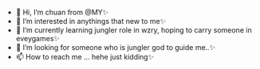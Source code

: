- 👋 Hi, I’m chuan from @MY✨
- 👀 I’m interested in anythings that new to me✨
- 🌱 I’m currently learning jungler role in wzry, hoping to carry someone in eveygames✨
- 💞️ I’m looking for someone who is jungler god to guide me..✨
- 📫 How to reach me ... hehe just kidding✨

<!---
chuanspacelabs/chuanspacelabs is a ✨ special ✨ repository because its `README.md` (this file) appears on your GitHub profile.
You can click the Preview link to take a look at your changes.
--->
